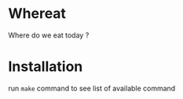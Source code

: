# Whereat
Where do we eat today ?

# Installation

run `make` command to see list of available command

